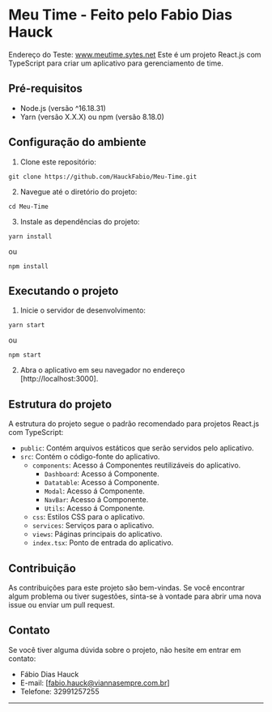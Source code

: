 

# Meu Time - Feito pelo Fabio Dias Hauck

Endereço do Teste: www.meutime.sytes.net
Este é um projeto React.js com TypeScript para criar um aplicativo para gerenciamento de time.

## Pré-requisitos

- Node.js (versão ^16.18.31)
- Yarn (versão X.X.X) ou npm (versão 8.18.0)

## Configuração do ambiente

1. Clone este repositório:

```shell
git clone https://github.com/HauckFabio/Meu-Time.git
```

2. Navegue até o diretório do projeto:

```shell
cd Meu-Time
```

3. Instale as dependências do projeto:

```shell
yarn install
```

ou

```shell
npm install
```

## Executando o projeto

1. Inicie o servidor de desenvolvimento:

```shell
yarn start
```

ou

```shell
npm start
```

2. Abra o aplicativo em seu navegador no endereço [http://localhost:3000].

## Estrutura do projeto

A estrutura do projeto segue o padrão recomendado para projetos React.js com TypeScript:

- `public`: Contém arquivos estáticos que serão servidos pelo aplicativo.
- `src`: Contém o código-fonte do aplicativo.
  - `components`: Acesso á Componentes reutilizáveis do aplicativo.
      - `Dashboard`: Acesso á Componente.
      - `Datatable`: Acesso á Componente.
      - `Modal`: Acesso á Componente.
      - `NavBar`: Acesso á Componente.
      - `Utils`: Acesso á Componente.
  - `css`: Estilos CSS para o aplicativo.
  - `services`: Serviços para o aplicativo.
  - `views`: Páginas principais do aplicativo.
  - `index.tsx`: Ponto de entrada do aplicativo.

## Contribuição

As contribuições para este projeto são bem-vindas. Se você encontrar algum problema ou tiver sugestões, sinta-se à vontade para abrir uma nova issue ou enviar um pull request.

## Contato

Se você tiver alguma dúvida sobre o projeto, não hesite em entrar em contato:

- Fábio Dias Hauck
- E-mail: [fabio.hauck@viannasempre.com.br]
- Telefone: 32991257255

---